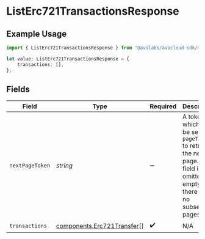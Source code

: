 # ListErc721TransactionsResponse

## Example Usage

```typescript
import { ListErc721TransactionsResponse } from "@avalabs/avacloud-sdk/models/components";

let value: ListErc721TransactionsResponse = {
    transactions: [],
};
```

## Fields

| Field                                                                                                                                  | Type                                                                                                                                   | Required                                                                                                                               | Description                                                                                                                            |
| -------------------------------------------------------------------------------------------------------------------------------------- | -------------------------------------------------------------------------------------------------------------------------------------- | -------------------------------------------------------------------------------------------------------------------------------------- | -------------------------------------------------------------------------------------------------------------------------------------- |
| `nextPageToken`                                                                                                                        | *string*                                                                                                                               | :heavy_minus_sign:                                                                                                                     | A token, which can be sent as `pageToken` to retrieve the next page. If this field is omitted or empty, there are no subsequent pages. |
| `transactions`                                                                                                                         | [components.Erc721Transfer](../../models/components/erc721transfer.md)[]                                                               | :heavy_check_mark:                                                                                                                     | N/A                                                                                                                                    |